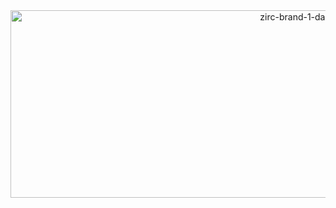<div align="center">
  <img width="900" height="300" alt="zirc-brand-1-dark" src="https://github.com/user-attachments/assets/c1bca20e-7162-482d-bc18-55c631c054f2" />
</div>
